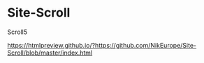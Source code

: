 # Site-Scroll

Scroll5

 https://htmlpreview.github.io/?https://github.com/NikEurope/Site-Scroll/blob/master/index.html
 
 
